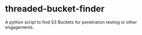 # threaded-bucket-finder
A python script to find S3 Buckets for penetration testing or other engagements.
